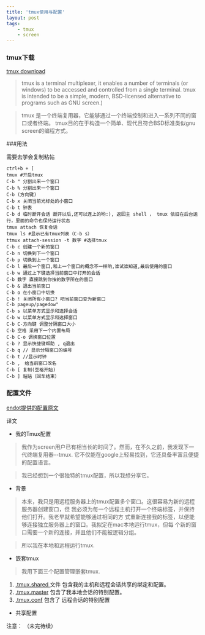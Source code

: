 ```yaml
---
title: 'tmux使用与配置'
layout: post
tags:
    - tmux
    - screen
---
```


### tmux下载
[tmux download](http://sourceforge.net/projects/tmux/)

> tmux is a terminal multiplexer, it enables a number of terminals (or windows) to be accessed and controlled from a single terminal. 
tmux is intended to be a simple, modern, BSD-licensed alternative to programs such as GNU screen.)

> tmux 是一个终端复用器，它能够通过一个终端控制和进入一系列不同的窗口或者终端。
tmux目的在于构造一个简单、现代且符合BSD标准类似gnu screen的编程方式。

###用法

需要去学会复制粘帖 

    ctrl+b + [
    tmux #开启tmux
    C-b " 分割出来一个窗口
    C-b % 分割出来一个窗口
    C-b (方向键)
    C-b x 关闭当前光标处的小窗口
    C-b t 钟表
    C-b d 临时断开会话 断开以后,还可以连上的哟:), 返回主 shell ， tmux 依旧在后台运行，里面的命令也保持运行状态
    tmux attach 恢复会话
    tmux ls #显示已有tmux列表（C-b s）
    ttmux attach-session -t 数字 #选择tmux
    C-b c 创建一个新的窗口
    C-b n 切换到下一个窗口
    C-b p 切换到上一个窗口
    C-b l 最后一个窗口,和上一个窗口的概念不一样哟,谁试谁知道,最后使用的窗口
    c-b w 通过上下键选择当前窗口中打开的会话
    C-b 数字 直接跳到你按的数字所在的窗口
    C-b & 退出当前窗口
    C-b o 在小窗口中切换
    C-b ! 关闭所有小窗口? 吧当前窗口变为新窗口
    C-b pageup/pagedow"
    C-b s 以菜单方式显示和选择会话
    C-b w 以菜单方式显示和选择窗口
    C-b C-方向键 调整分隔窗口大小
    C-b 空格 采用下一个内置布局
    C-b C-o 调换窗口位置
    C-b ? 显示快捷键帮助 , q退出
    C-b q // 显示分隔窗口的编号
    C-b t //显示时钟
    C-b ,　给当前窗口改名
    C-b [ 复制(空格开始)
    C-b ] 粘贴（回车结束）

### 配置文件

[endot提供的配置原文](http://endot.org/2011/12/06/my-tmux-configuration/)

译文

- 我的Tmux配置

>我作为screen用户已有相当长的时间了。然而，在不久之前，我发现下一代终端复用器--tmux.
它不仅能在google上轻易找到，它还具备丰富且便捷的配置语言。

>我已经想到一个很独特的tmux配置，所以我想分享它。

- 背景

>本来，我只是用远程服务器上的tmux配置多个窗口。这很容易为新的远程服务器创建窗口，但
我必须为每一个远程主机打开一个终端标签，并保持他们打开。我老早就希望能够通过相同的方
式重新连接我的标签，以便能够连接独立服务器上的窗口。我拟定在mac本地运行tmux，但每
个新的窗口需要一个新的连接，并且他们不能被逻辑分组。

>所以我在本地和远程运行tmux.

- 嵌套tmux

>我用下面三个配置管理嵌套tmux.
1. [.tmux.shared ](https://github.com/justone/dotfiles/blob/personal/.tmux.shared) 文件
包含我的主机和远程会话共享的绑定和配置。
2. [.tmux.master](https://github.com/justone/dotfiles/blob/personal/.tmux.master) 包含了我本地会话的特别配置。
3. [.tmux.conf](https://github.com/justone/dotfiles/blob/personal/.tmux.conf) 包含了
远程会话的特别配置


- 共享配置

注意：
（未完待续）









